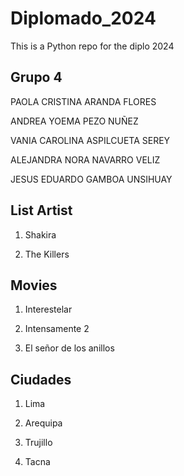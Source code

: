 # Diplomado_2024
This is a Python repo for the diplo 2024

## Grupo 4
PAOLA CRISTINA ARANDA FLORES	

ANDREA YOEMA PEZO NUÑEZ	

VANIA CAROLINA ASPILCUETA SEREY

ALEJANDRA NORA NAVARRO VELIZ

JESUS EDUARDO GAMBOA UNSIHUAY

## List Artist

1. Shakira

2. The Killers

## Movies

1. Interestelar

2. Intensamente 2

3. El señor de los anillos

## Ciudades

1. Lima

2. Arequipa

3. Trujillo

4. Tacna

